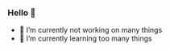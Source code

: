 ### Hello 👋

<!--
**BlackberryFiver/BlackberryFiver** is a ✨ _special_ ✨ repository because its `README.md` (this file) appears on your GitHub profile.

Here are some ideas to get you started:
-->
- 🔭 I’m currently not working on many things
- 🌱 I’m currently learning too many things

